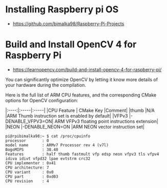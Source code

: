 # Installing Raspberry pi OS

- https://github.com/bimalka98/Raspberry-Pi-Projects

# Build and Install OpenCV 4 for Raspberry Pi

- https://learnopencv.com/build-and-install-opencv-4-for-raspberry-pi/

You can significantly optimize OpenCV by letting it know more details of your hardware during the compilation.

Here is the full list of ARM CPU features, and the corresponding CMake options for OpenCV configuration:

|:----:|:-----|:-----|
|CPU Feature |	CMake Key	|Comment|
|thumb	|N/A	|ARM Thumb instruction set is enabled by default|
|VFPv3	|-DENABLE_VFPV3=ON|	ARM VFPv3 floating point instructions extension|
|NEON	|-DENABLE_NEON=ON	|ARM NEON vector instruction set|

```shell
pi@rpibimalka98:~ $ cat /proc/cpuinfo
processor       : 0
model name      : ARMv7 Processor rev 4 (v7l)
BogoMIPS        : 38.40
Features        : half thumb fastmult vfp edsp neon vfpv3 tls vfpv4 idiva idivt vfpd32 lpae evtstrm crc32
CPU implementer : 0x41
CPU architecture: 7
CPU variant     : 0x0
CPU part        : 0xd03
CPU revision    : 4

```
